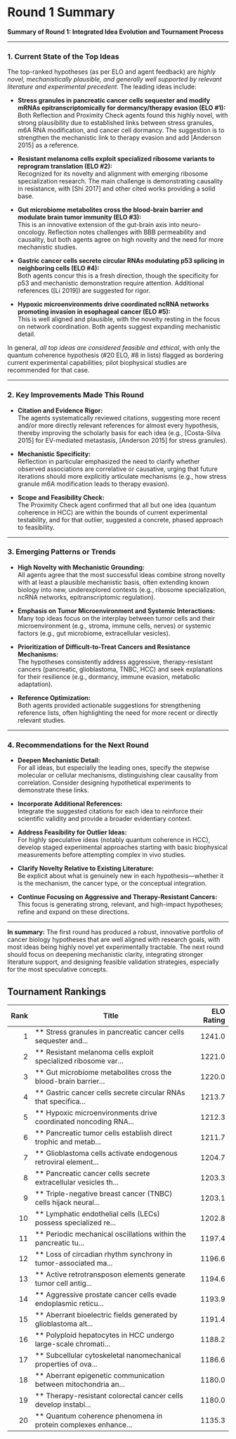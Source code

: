 # Round 1 Summary

**Summary of Round 1: Integrated Idea Evolution and Tournament Process**

---

### 1. Current State of the Top Ideas

The top-ranked hypotheses (as per ELO and agent feedback) are *highly novel, mechanistically plausible, and generally well supported by relevant literature and experimental precedent*. The leading ideas include:

- **Stress granules in pancreatic cancer cells sequester and modify mRNAs epitranscriptomically for dormancy/therapy evasion (ELO #1):**  
  Both Reflection and Proximity Check agents found this highly novel, with strong plausibility due to established links between stress granules, m6A RNA modification, and cancer cell dormancy. The suggestion is to strengthen the mechanistic link to therapy evasion and add [Anderson 2015] as a reference.

- **Resistant melanoma cells exploit specialized ribosome variants to reprogram translation (ELO #2):**  
  Recognized for its novelty and alignment with emerging ribosome specialization research. The main challenge is demonstrating causality in resistance, with [Shi 2017] and other cited works providing a solid base.

- **Gut microbiome metabolites cross the blood-brain barrier and modulate brain tumor immunity (ELO #3):**  
  This is an innovative extension of the gut-brain axis into neuro-oncology. Reflection notes challenges with BBB permeability and causality, but both agents agree on high novelty and the need for more mechanistic studies.

- **Gastric cancer cells secrete circular RNAs modulating p53 splicing in neighboring cells (ELO #4):**  
  Both agents concur this is a fresh direction, though the specificity for p53 and mechanistic demonstration require attention. Additional references ([Li 2019]) are suggested for rigor.

- **Hypoxic microenvironments drive coordinated ncRNA networks promoting invasion in esophageal cancer (ELO #5):**  
  This is well aligned and plausible, with the novelty resting in the focus on network coordination. Both agents suggest expanding mechanistic detail.

In general, *all top ideas are considered feasible and ethical*, with only the quantum coherence hypothesis (#20 ELO, #8 in lists) flagged as bordering current experimental capabilities; pilot biophysical studies are recommended for that case.

---

### 2. Key Improvements Made This Round

- **Citation and Evidence Rigor:**  
  The agents systematically reviewed citations, suggesting more recent and/or more directly relevant references for almost every hypothesis, thereby improving the scholarly basis for each idea (e.g., [Costa-Silva 2015] for EV-mediated metastasis, [Anderson 2015] for stress granules).

- **Mechanistic Specificity:**  
  Reflection in particular emphasized the need to clarify whether observed associations are correlative or causative, urging that future iterations should more explicitly articulate mechanisms (e.g., how stress granule m6A modification leads to therapy evasion).

- **Scope and Feasibility Check:**  
  The Proximity Check agent confirmed that all but one idea (quantum coherence in HCC) are within the bounds of current experimental testability, and for that outlier, suggested a concrete, phased approach to feasibility.

---

### 3. Emerging Patterns or Trends

- **High Novelty with Mechanistic Grounding:**  
  All agents agree that the most successful ideas combine strong novelty with at least a plausible mechanistic basis, often extending known biology into new, underexplored contexts (e.g., ribosome specialization, ncRNA networks, epitranscriptomic regulation).

- **Emphasis on Tumor Microenvironment and Systemic Interactions:**  
  Many top ideas focus on the interplay between tumor cells and their microenvironment (e.g., stroma, immune cells, nerves) or systemic factors (e.g., gut microbiome, extracellular vesicles).

- **Prioritization of Difficult-to-Treat Cancers and Resistance Mechanisms:**  
  The hypotheses consistently address aggressive, therapy-resistant cancers (pancreatic, glioblastoma, TNBC, HCC) and seek explanations for their resilience (e.g., dormancy, immune evasion, metabolic adaptation).

- **Reference Optimization:**  
  Both agents provided actionable suggestions for strengthening reference lists, often highlighting the need for more recent or directly relevant studies.

---

### 4. Recommendations for the Next Round

- **Deepen Mechanistic Detail:**  
  For all ideas, but especially the leading ones, specify the stepwise molecular or cellular mechanisms, distinguishing clear causality from correlation. Consider designing hypothetical experiments to demonstrate these links.

- **Incorporate Additional References:**  
  Integrate the suggested citations for each idea to reinforce their scientific validity and provide a broader evidentiary context.

- **Address Feasibility for Outlier Ideas:**  
  For highly speculative ideas (notably quantum coherence in HCC), develop staged experimental approaches starting with basic biophysical measurements before attempting complex in vivo studies.

- **Clarify Novelty Relative to Existing Literature:**  
  Be explicit about what is genuinely new in each hypothesis—whether it is the mechanism, the cancer type, or the conceptual integration.

- **Continue Focusing on Aggressive and Therapy-Resistant Cancers:**  
  This focus is generating strong, relevant, and high-impact hypotheses; refine and expand on these directions.

---

**In summary:** The first round has produced a robust, innovative portfolio of cancer biology hypotheses that are well aligned with research goals, with most ideas being highly novel yet experimentally tractable. The next round should focus on deepening mechanistic clarity, integrating stronger literature support, and designing feasible validation strategies, especially for the most speculative concepts.

## Tournament Rankings

| Rank | Title | ELO Rating |
|---:|---|---:|
| 1 | ** Stress granules in pancreatic cancer cells sequester and... | 1241.0 |
| 2 | ** Resistant melanoma cells exploit specialized ribosome var... | 1221.0 |
| 3 | ** Gut microbiome metabolites cross the blood-brain barrier... | 1220.0 |
| 4 | ** Gastric cancer cells secrete circular RNAs that specifica... | 1213.7 |
| 5 | ** Hypoxic microenvironments drive coordinated noncoding RNA... | 1212.3 |
| 6 | ** Pancreatic tumor cells establish direct trophic and metab... | 1211.7 |
| 7 | ** Glioblastoma cells activate endogenous retroviral element... | 1204.7 |
| 8 | ** Pancreatic cancer cells secrete extracellular vesicles th... | 1203.3 |
| 9 | ** Triple-negative breast cancer (TNBC) cells hijack neural... | 1203.1 |
| 10 | ** Lymphatic endothelial cells (LECs) possess specialized re... | 1202.8 |
| 11 | ** Periodic mechanical oscillations within the pancreatic tu... | 1197.4 |
| 12 | ** Loss of circadian rhythm synchrony in tumor-associated ma... | 1196.6 |
| 13 | ** Active retrotransposon elements generate tumor cell antig... | 1194.6 |
| 14 | ** Aggressive prostate cancer cells evade endoplasmic reticu... | 1193.9 |
| 15 | ** Aberrant bioelectric fields generated by glioblastoma alt... | 1191.4 |
| 16 | ** Polyploid hepatocytes in HCC undergo large-scale chromati... | 1188.2 |
| 17 | ** Subcellular cytoskeletal nanomechanical properties of ova... | 1186.6 |
| 18 | ** Aberrant epigenetic communication between mitochondria an... | 1180.0 |
| 19 | ** Therapy-resistant colorectal cancer cells develop instabi... | 1180.0 |
| 20 | ** Quantum coherence phenomena in protein complexes enhance... | 1135.3 |
